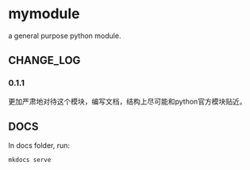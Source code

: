 # mymodule
a general purpose python module.


## CHANGE_LOG
### 0.1.1
更加严肃地对待这个模块，编写文档，结构上尽可能和python官方模块贴近。

## DOCS
In docs folder, run:
```text
mkdocs serve
```

